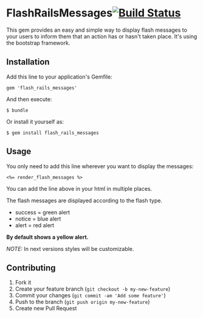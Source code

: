 # FlashRailsMessages[![Build Status](https://travis-ci.org/alejandrogutierrez/flash_rails_messages.png?branch=master)](https://travis-ci.org/alejandrogutierrez/flash_rails_messages)

This gem provides an easy and simple way to display flash messages to your users to inform them that an action has or hasn't taken place. It's using the bootstrap framework.

## Installation

Add this line to your application's Gemfile:

    gem 'flash_rails_messages'

And then execute:

    $ bundle

Or install it yourself as:

    $ gem install flash_rails_messages

## Usage

You only need to add this line wherever you want to display the messages:

    <%= render_flash_messages %>

You can add the line above in your html in multiple places.


The flash messages are displayed according to the flash type.

- success = green alert
- notice = blue alert
- alert = red alert

**By default shows a yellow alert.**

*NOTE:*
In next versions styles will be customizable.

## Contributing

1. Fork it
2. Create your feature branch (`git checkout -b my-new-feature`)
3. Commit your changes (`git commit -am 'Add some feature'`)
4. Push to the branch (`git push origin my-new-feature`)
5. Create new Pull Request
